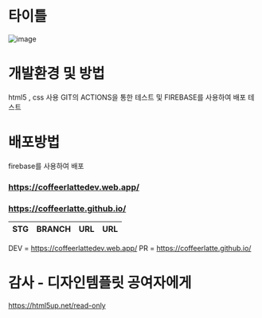 # 타이틀

![image](https://github.com/CoffeerLatte/CoffeerLatte.github.io/assets/125641153/288ff85b-7812-4e48-8051-c4c39a25a34a)

# 개발환경 및 방법

html5 , css 사용
GIT의 ACTIONS을 통한 테스트 및 FIREBASE를 사용하여 배포 테스트

# 배포방법

firebase를 사용하여 배포

### https://coffeerlattedev.web.app/

### https://coffeerlatte.github.io/


|STG|BRANCH|URL|URL|
|------|---|---|---|
DEV = https://coffeerlattedev.web.app/
PR = https://coffeerlatte.github.io/

# 감사 - 디자인템플릿 공여자에게
https://html5up.net/read-only
